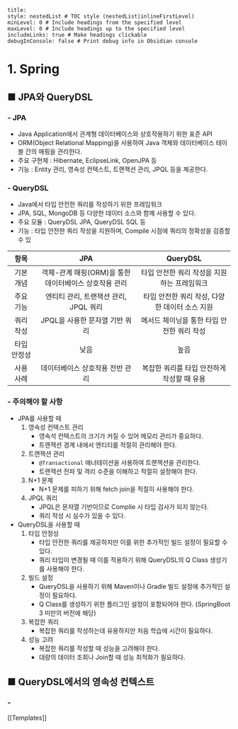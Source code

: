 ```table-of-contents
title: 
style: nestedList # TOC style (nestedList|inlineFirstLevel)
minLevel: 0 # Include headings from the specified level
maxLevel: 0 # Include headings up to the specified level
includeLinks: true # Make headings clickable
debugInConsole: false # Print debug info in Obsidian console
```

# 1. Spring
## ■ JPA와 QueryDSL

### - JPA
- Java Application에서 관계형 데이터베이스와 상호작용하기 위한 표준 API
- ORM(Object Relational Mapping)을 사용하여 Java 객체와 데이터베이스 테이블 간의 매핑을 관리한다.
- 주요 구현체 : Hibernate, EclipseLink, OpenJPA 등
- 기능 : Entity 관리, 영속성 컨텍스트, 트랜잭션 관리, JPQL 등을 제공한다.

### - QueryDSL
- Java에서 타입 안전한 쿼리를 작성하기 위한 프레임워크
- JPA, SQL, MongoDB 등 다양한 데이터 소스와 함께 사용할 수 있다.
- 주요 모듈 : QueryDSL JPA, QueryDSL SQL 등
- 기능 : 타입 안전한 쿼리 작성을 지원하며, Compile 시점에 쿼리의 정확성을 검증할 수 있

|   항목   |               JPA                |          QueryDSL           |
| :----: | :------------------------------: | :-------------------------: |
| 기본 개념  | 객체-관계 매핑(ORM)을 통한 데이터베이스 상호작용 관리 |  타입 안전한 쿼리 작성을 지원하는 프레임워크   |
| 주요 기능  |     엔티티 관리, 트랜잭션 관리, JPQL 쿼리     | 타입 안전한 쿼리 작성, 다양한 데이터 소스 지원 |
| 쿼리 작성  |       JPQL을 사용한 문자열 기반 쿼리        |  메서드 체이닝을 통한 타입 안전한 쿼리 작성   |
| 타입 안정성 |                낮음                |             높음              |
| 사용 사례  |        데이터베이스 상호작용 전반 관리         |  복잡한 쿼리를 타입 안전하게 작성할 때 유용   |
### - 주의해야 할 사항
- JPA를 사용할 때
    1. 영속성 컨텍스트 관리
         - 영속석 컨텍스트의 크기가 커질 수 있어 메모리 관리가 중요하다.
         - 트랜잭션 경계 내에서 엔티티를 적절히 관리해야 한다.
    2. 트랜잭션 관리
         - `@Transactional` 애너테이션을 사용하여 트랜잭션을 관리한다.
         - 트랜잭션 전파 및 격리 수준을 이해하고 적절히 설정해야 한다.
    3. N+1 문제
         - N+1 문제를 피하기 위해 fetch join을 적절히 사용해야 한다.
    4. JPQL 쿼리
         - JPQL은 문자열 기반이므로 Complie 시 타입 검사가 되지 않는다.
         - 쿼리 작성 시 실수가 있을 수 있다.
- QueryDSL을 사용할 때
	1. 타입 안정성
	     - 타입 안전한 쿼리를 제공하지만 이를 위한 추가적인 빌드 설정이 필요할 수 있다.
	     - 쿼리 타입이 변경될 때 이를 적용하기 위해 QueryDSL의 Q Class 생성기를 사용해야 한다.
	2. 빌드 설정
	     - QueryDSL을 사용하기 위해 Maven이나 Gradle 빌드 설정에 추가적인 설정이 필요하다.
	     - Q Class를 생성하기 위한 플러그인 설정이 포함되어야 한다.
	       (SpringBoot 3 미만의 버전에 해당)
	3. 복잡한 쿼리
	     - 복잡한 쿼리를 작성하는데 유용하지만 처음 학습에 시간이 필요하다.
	4. 성능 고려
	     - 복잡한 쿼리를 작성할 때 성능을 고려해야 한다.
	     - 대량의 데이터 조회나 Join할 때 성능 최적화가 필요하다.

## ■ QueryDSL에서의 영속성 컨텍스트
### - 


[[Templates]]

